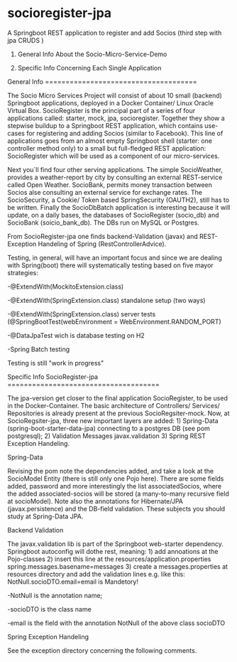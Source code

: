 # socioregister-jpa
A Springboot REST application to register and add Socios (third step with jpa CRUDS )

1) General Info About the Socio-Micro-Service-Demo

2) Specific Info Concerning Each Single Application



General Info =====================================

The Socio Micro Services Project will consist of about 10 small (backend) Springboot applications, deployed in a Docker Container/ Linux Oracle Virtual Box. SocioRegister is the principal part of a series of four applications called: starter, mock, jpa, socioregister. Together they show a stepwise buildup to a Springboot REST application, which contains use-cases for registering and adding Socios (similar to Facebook). This line of applications goes from an almost empty Springboot shell (starter: one controller method only) to a small but full-fledged REST application: SocioRegister which will be used as a component of our micro-services.

Next you`ll find four other serving applications. The simple SocioWeather, provides a weather-report by city by consulting an external REST-service called Open Weather. SocioBank, permits money transaction between Socios alse consulting an external service for exchange rates. The SocioSecurity, a Cookie/ Token based SpringSecurity (OAUTH2), still has to be written. Finally the SocioDbBatch application is interesting because it will update, on a daily bases, the databases of SocioRegister (socio_db) and SocioBank (soicio_bank_db). The DBs run on MySQL or Postgres.

From SocioRegister-jpa one finds backend-Validation (javax) and REST-Exception Handeling of Spring (RestControllerAdvice).

Testing, in general, will have an important focus and since we are dealing with Spring(boot) there will systematically testing based on five mayor strategies:

-@ExtendWith(MockitoExtension.class)

-@ExtendWith(SpringExtension.class) standalone setup (two ways)

-@ExtendWith(SpringExtension.class) server tests (@SpringBootTest(webEnvironment = WebEnvironment.RANDOM_PORT)

-@DataJpaTest wich is database testing on H2

-Spring Batch testing

Testing is still "work in progress"



Specific Info SocioRegister-jpa =====================================

The jpa-version get closer to the final application SocioRegister, to be used in the Docker-Container. The basic architecture of Controllers/ Services/ Repositories is already present at the previous SocioRegsiter-mock. Now, at SocioRegsiter-jpa, three new important layers are added: 1) Spring-Data (spring-boot-starter-data-jpa) connecting to a postgres DB (see pom postgresql); 2) Validation Messages javax.validation 3) Spring REST Exception Handeling.

Spring-Data

Revising the pom note the dependencies added, and take a look at the SocioModel Entity (there is still only one Pojo here). There are some fields added, password and more interestingly the list associatedSocios, where the added associated-socios will be stored (a many-to-many recursive field at socioModel). Note also the annotations for Hibernate/JPA (javax.persistence) and the DB-field validation. These subjects you should study at Spring-Data JPA.

Backend Validation

The javax.validation lib is part of the Springboot web-starter dependency. Springboot autoconfig will dothe rest, meaning: 1) add annoations at the Pojo-classes 2) insert this line at the resources/application.properties spring.messages.basename=messages 3) create a messages.properties at resources directory and add the validation lines e.g. like this: NotNull.socioDTO.email=email is Mandetory!

-NotNull is the annotation name;

-socioDTO is the class name

-email is the field with the annotation NotNull of the above class socioDTO

Spring Exception Handeling

See the exception directory concerning the following comments.


